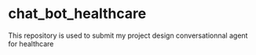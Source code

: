 # chat_bot_healthcare
This repository is used to submit my project design conversationnal agent for healthcare
